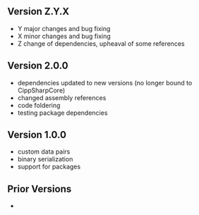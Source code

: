 ## Version Z.Y.X
- Y major changes and bug fixing
- X minor changes and bug fixing
- Z change of dependencies, upheaval of some references

## Version 2.0.0
- dependencies updated to new versions (no longer bound to CippSharpCore)
- changed assembly references
- code foldering
- testing package dependencies

## Version 1.0.0
- custom data pairs
- binary serialization
- support for packages

## Prior Versions
-